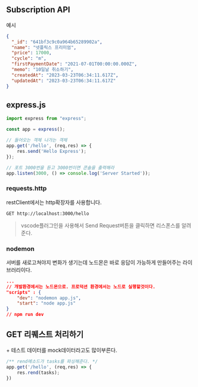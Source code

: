 ## Subscription API
예시
```json
{
  "_id": "641bf3c9c0a964b65289902a",
  "name": "넷플릭스 프리미엄",
  "price": 17000,
  "cycle": "m",
  "firstPaymentDate": "2021-07-01T00:00:00.000Z",
  "memo": "10일날 취소하기",
  "createdAt": "2023-03-23T06:34:11.617Z",
  "updatedAt": "2023-03-23T06:34:11.617Z"
}
```

## express.js
```js
import express from "express";

const app = express();

// 들어오는 객체 나가는 객체
app.get('/hello', (req,res) => {
	res.send('Hello Express');
}); 

// 포트 3000번을 듣고 3000번이면 콘솔을 출력해라
app.listen(3000, () => console.log('Server Started'));
```

### **requests.http**
restClient에서는 http확장자를 사용합니다.
```http
GET http://localhost:3000/hello
```
> vscode플러그인을 사용해서 Send Request버튼을 클릭하면 리스폰스를 알려준다.

### **nodemon**
서버를 새로고쳐야지 변화가 생기는데 노드몬은 바로 응답이 가능하게 만들어주는 라이브러리이다.
```json
...
// 개발환경에서는 노드몬으로. 프로덕션 환경에서는 노드로 실행할것이다.
"scripts" : {
	"dev": "nodemon app.js",
	"start": "node app.js"
}
// npm run dev
```

## GET 리퀘스트 처리하기
\+ 테스트 데이터를 mock데이터라고도 많이부른다.
```js
/** rend메소드가 tasks를 파싱해준다. */
app.get('/hello', (req,res) => {
	res.rend(tasks);
})
```